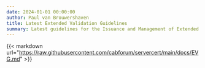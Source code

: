 ```yaml
---
date: 2024-01-01 00:00:00
author: Paul van Brouwershaven
title: Latest Extended Validation Guidelines
summary: Latest guidelines for the Issuance and Management of Extended Validation Certificates
---
```


{{< markdown url="https://raw.githubusercontent.com/cabforum/servercert/main/docs/EVG.md" >}}
